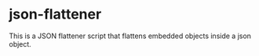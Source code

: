 # json-flattener
This is a JSON flattener script that flattens embedded objects inside a json object.
